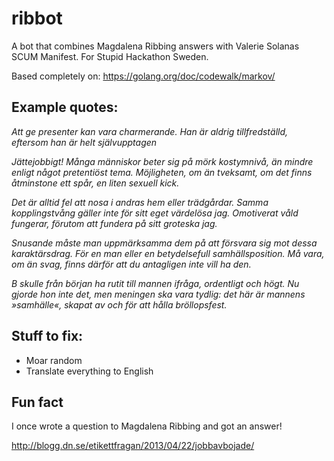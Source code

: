 # ribbot
A bot that combines Magdalena Ribbing answers with Valerie Solanas SCUM Manifest. For Stupid Hackathon Sweden.

Based completely on: https://golang.org/doc/codewalk/markov/

## Example quotes:

_Att ge presenter kan vara charmerande. Han är aldrig tillfredställd, eftersom han är helt självupptagen_
 

_Jättejobbigt! Många människor beter sig på mörk kostymnivå, än mindre enligt något pretentiöst tema. Möjlig­heten, om än tveksamt, om det finns åtminstone ett spår, en liten sexuell kick._
 

_Det är alltid fel att nosa i andras hem eller trädgårdar. Samma kopplingstvång gäller inte för sitt eget värdelösa jag. Omotiverat våld fungerar, förutom att fundera på sitt groteska jag._

 
_Snusande måste man uppmärksamma dem på att försvara sig mot dessa karaktärsdrag. För en man eller en betydelsefull samhällsposition. Må vara, om än svag, finns därför att du antagligen inte vill ha den._
 

_B skulle från början ha rutit till mannen ifråga, ordentligt och högt. Nu gjorde hon inte det, men meningen ska vara tydlig: det här är mannens »samhälle«, skapat av och för att hålla bröllopsfest._

## Stuff to fix:

* Moar random
* Translate everything to English

## Fun fact

I once wrote a question to Magdalena Ribbing and got an answer!

http://blogg.dn.se/etikettfragan/2013/04/22/jobbavbojade/
